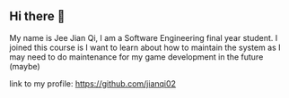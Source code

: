 ## Hi there 👋

My name is Jee Jian Qi, I am a Software Engineering final year student. I joined this course is I want to learn about how to maintain the system as I may need to do maintenance for my game development in the future (maybe)

link to my profile: https://github.com/jianqi02
